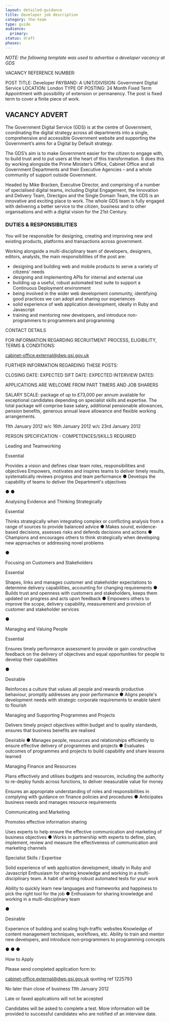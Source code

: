```yaml
---
layout: detailed-guidance
title: Developer job description
category: the-team
type: guide
audience:
  primary:
status: draft
phases:
---
```


*NOTE: the following template was used to advertise a developer vacancy at GDS*

VACANCY REFERENCE NUMBER:

POST TITLE:               Developer
PAYBAND:                  A
UNIT/DIVISION:            Government Digital Service
LOCATION:                 London
TYPE OF POSTING:          24 Month Fixed Term Appointment with possibility of extension or permanency. The post is fixed term to cover a finite piece of work.

## VACANCY ADVERT

The Government Digital Service (GDS) is at the centre of Government, coordinating the digital
strategy across all departments into a single, comprehensive and accessible Government
website and supporting the Government’s aims for a Digital by Default strategy.

The GDS’s aim is to make Government easier for the citizen to engage with, to build trust and
to put users at the heart of this transformation. It does this by working alongside the Prime
Minister’s Office, Cabinet Office and all Government Departments and their Executive Agencies
– and a whole community of support outside Government.

Headed by Mike Bracken, Executive Director, and comprising of a number of specialised digital
teams, including Digital Engagement, the Innovation and Delivery Team, Directgov and the
Single Domain Team, the GDS is an innovative and exciting place to work. The whole GDS
team is fully engaged with delivering a better service to the citizen, business and to other
organisations and with a digital vision for the 21st Century.

### DUTIES & RESPONSIBILITIES

You will be responsible for designing, creating and improving new and existing products, platforms and transactions across government.

Working alongside a multi-disciplinary team of developers, designers, editors, analysts, the main responsibilities of the post are:
* designing and building web and mobile products to serve a variety of citizens' needs
* designing and implementing APIs for internal and external use
* building up a useful, robust automated test suite to support a Continuous Deployment environment
* being involved in the wider web development community, identifying good practices we can adopt and sharing our experiences
* solid experience of web application development, ideally in Ruby and Javascript
* training and mentoring new developers, and introduce non-programmers to programmers and programming

CONTACT DETAILS

FOR INFORMATION REGARDING RECRUITMENT PROCESS, ELIGIBILITY, TERMS & CONDITIONS:

cabinet-office.external@dwp.gsi.gov.uk

FURTHER INFORMATION REGARDING THESE POSTS:

CLOSING DATE:
EXPECTED SIFT DATE:
EXPECTED INTERVIEW DATES:

APPLICATIONS ARE WELCOME FROM PART TIMERS AND JOB SHARERS

SALARY SCALE: package of up to £73,000 per annum available for exceptional candidates depending on specialist skills and expertise. The total package will comprise base salary, additional pensionable allowances, pension
benefits, generous annual leave allowance and flexible working arrangements.

11th January 2012
w/c 16th January 2012
w/c 23rd January 2012

PERSON SPECIFICATION - COMPETENCES/SKILLS REQUIRED

Leading and Teamworking

Essential

Provides a vision and defines clear team roles, responsibilities and objectives
Empowers, motivates and inspires teams to deliver timely results, systematically reviews
progress and team performance
● Develops the capability of teams to deliver the Department's objectives

●
●

Analysing Evidence and Thinking Strategically

Essential

Thinks strategically when integrating complex or conflicting analysis from a range of
sources to provide balanced advice
● Makes sound, evidence-based decisions, assesses risks and defends decisions and
actions
● Champions and encourages others to think strategically when developing new
approaches or addressing novel problems

●

Focusing on Customers and Stakeholders

Essential

Shapes, links and manages customer and stakeholder expectations to determine
delivery capabilities, accounting for changing requirements
● Builds trust and openness with customers and stakeholders, keeps them updated on
progress and acts upon feedback
● Empowers others to improve the scope, delivery capability, measurement and provision
of customer and stakeholder services

●

Managing and Valuing People

Essential

Ensures timely performance assessment to provide or gain constructive feedback on the
delivery of objectives and equal opportunities for people to develop their capabilities

●

Desirable

Reinforces a culture that values all people and rewards productive behaviour, promptly
addresses any poor performance
● Aligns people's development needs with strategic corporate requirements to enable
talent to flourish

Managing and Supporting Programmes and Projects

Delivers timely project objectives within budget and to quality standards, ensures that
business benefits are realised

Desirable
● Manages people, resources and relationships efficiently to ensure effective delivery of
programmes and projects
● Evaluates outcomes of programmes and projects to build capability and share lessons
learned

Managing Finance and Resources

Plans effectively and utilises budgets and resources, including the authority to re-deploy
funds across functions, to deliver measurable value for money

Ensures an appropriate understanding of roles and responsibilities in complying with
guidance on finance policies and procedures
● Anticipates business needs and manages resource requirements

Communicating and Marketing

Promotes effective information sharing

Uses experts to help ensure the effective communication and marketing of business
objectives
● Works in partnership with experts to define, plan, implement, review and measure the
effectiveness of communication and marketing channels

Specialist Skills / Expertise

Solid experience of web application development, ideally in Ruby and Javascript
Enthusiasm for sharing knowledge and working in a multi-disciplinary team.
A habit of writing robust automated tests for your work

Ability to quickly learn new languages and frameworks and happiness to pick the right
tool for the job
● Enthusiasm for sharing knowledge and working in a multi-disciplinary team

●

Desirable

Experience of building and scaling high-traffic websites
Knowledge of content management techniques, workflows, etc.
Ability to train and mentor new developers, and introduce non-programmers to
programming concepts

●
●
●

How to Apply

Please send completed application form to:

cabinet-office.external@dwp.gsi.gov.uk quoting ref 1225793

No later than close of business 11th January 2012

Late or faxed applications will not be accepted

Candidates will be asked to complete a test. More information will be provided to successful
candidates who are notified of an interview date.

